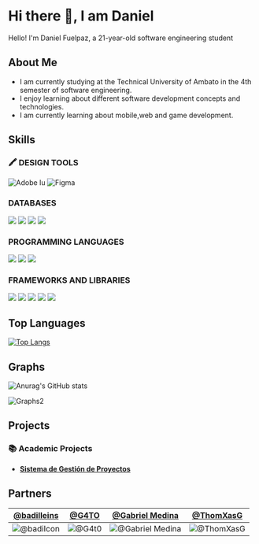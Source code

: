 # Hi there 👋, I am Daniel

Hello! I'm Daniel Fuelpaz, a 21-year-old software engineering student

## About Me

- I am currently studying at the Technical University of Ambato in the 4th semester of software engineering.
- I enjoy learning about different software development concepts and technologies.
- I am currently learning about mobile,web and game development.

## Skills

### 🖍 DESIGN TOOLS

![Adobe Iu](https://img.shields.io/badge/Adobe%20Illustrator-FF9A00?style=for-the-badge&logo=adobe%20illustrator&logoColor=white)
![Figma](https://img.shields.io/badge/Figma-F24E1E?style=for-the-badge&logo=figma&logoColor=white)

### DATABASES

![](https://img.shields.io/badge/Oracle-F80000?style=for-the-badge&logo=Oracle&logoColor=white)
![](https://img.shields.io/badge/PosstgreSQL-316192?style=for-the-badge&logo=postgresql&logoColor=)
![](https://img.shields.io/badge/MongoDB-4EA94B?style=for-the-badge&logo=mongodb&logoColor=white)
![](https://img.shields.io/badge/MySQL-005C84?style=for-the-badge&logo=mysql&logoColor=white)

### PROGRAMMING LANGUAGES

![](https://img.shields.io/badge/HTML5-E34F26?style=for-the-badge&logo=html5&logoColor=white)
![](https://img.shields.io/badge/CSS3-1572B6?style=for-the-badge&logo=css3&logoColor=white)
![](https://img.shields.io/badge/JavaScript-323330?style=for-the-badge&logo=javascript&logoColor=F7DF1E)

### FRAMEWORKS AND LIBRARIES

![](https://img.shields.io/badge/React-20232A?style=for-the-badge&logo=react&logoColor=61DAFB)
![](https://img.shields.io/badge/Express.js-000000?style=for-the-badge&logo=express&logoColor=white)
![](https://img.shields.io/badge/Node.js-339933?style=for-the-badge&logo=nodedotjs&logoColor=white)
![](https://img.shields.io/badge/Xampp-F37623?style=for-the-badge&logo=xampp&logoColor=white)
![](https://img.shields.io/badge/Godot-478CBF?style=for-the-badge&logo=GodotEngine&logoColor=white)

## Top Languages

[![Top Langs](https://github-readme-stats.vercel.app/api/top-langs/?username=d4rkgh057&layout=compact&hide=HTML,CSS)](https://github.com/anuraghazragithub-readme-stats)


## Graphs

![Anurag's GitHub stats](https://github-readme-stats.vercel.app/api?username=d4rkgh057&show_icons=true&theme=dark)

![Graphs2](https://github-profile-summary-cards.vercel.app/api/cards/profile-details?username=d4rkgh057&theme=github_dark)

## Projects

### 📚 Academic Projects

- [**Sistema de Gestión de Proyectos**](https://github.com/DanielFuelpaz/Proyecto1erParcialED.git)

## Partners

| [@badilleins](https://github.com/badilleins)| [@G4TO](https://github.com/CarlosAl21)| [@Gabriel Medina](https://github.com/GabooMedina)| [@ThomXasG](https://github.com/ThomXasG)|
| --- | --- | --- | --- |
| ![@badiIcon](https://avatars.githubusercontent.com/u/72108507?s=150) | ![@G4t0](https://avatars.githubusercontent.com/u/108234879?s=155&v=1) | ![@Gabriel Medina](https://avatars.githubusercontent.com/u/108240808?s=155&v=1) | ![@ThomXasG](https://avatars.githubusercontent.com/u/129432152?v=4) | 

